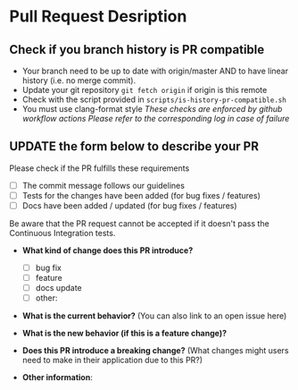 # Pull Request Desription

## Check if you branch history is PR compatible

- Your branch need to be up to date with origin/master AND to have linear history (i.e. no merge commit).
- Update your git repository `git fetch origin` if origin is this remote
- Check with the script provided in `scripts/is-history-pr-compatible.sh`
- You must use clang-format style
_These checks are enforced by github workflow actions_
_Please refer to the corresponding log in case of failure_

## UPDATE the form below to describe your PR

Please check if the PR fulfills these requirements

- [ ] The commit message follows our guidelines
- [ ] Tests for the changes have been added (for bug fixes / features)
- [ ] Docs have been added / updated (for bug fixes / features)

Be aware that the PR request cannot be accepted if it doesn't pass the Continuous Integration tests.

- **What kind of change does this PR introduce?**
  - [ ] bug fix
  - [ ] feature
  - [ ] docs update
  - [ ] other:

- **What is the current behavior?** (You can also link to an open issue here)

- **What is the new behavior (if this is a feature change)?**

- **Does this PR introduce a breaking change?** (What changes might users need to make in their application due to this PR?)

- **Other information**:
